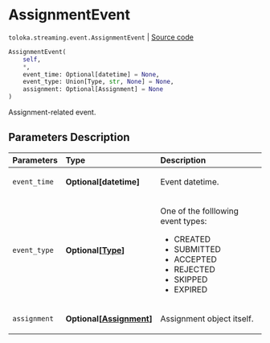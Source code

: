 # AssignmentEvent
`toloka.streaming.event.AssignmentEvent` | [Source code](https://github.com/Toloka/toloka-kit/blob/v1.2.3/src/streaming/event.py#L27)

```python
AssignmentEvent(
    self,
    *,
    event_time: Optional[datetime] = None,
    event_type: Union[Type, str, None] = None,
    assignment: Optional[Assignment] = None
)
```

Assignment-related event.

## Parameters Description

| Parameters | Type | Description |
| :----------| :----| :-----------|
`event_time`|**Optional\[datetime\]**|<p>Event datetime.</p>
`event_type`|**Optional\[[Type](toloka.streaming.event.AssignmentEvent.Type.md)\]**|<p>One of the folllowing event types:</p> <ul> <li>CREATED</li> <li>SUBMITTED</li> <li>ACCEPTED</li> <li>REJECTED</li> <li>SKIPPED</li> <li>EXPIRED</li> </ul>
`assignment`|**Optional\[[Assignment](toloka.client.assignment.Assignment.md)\]**|<p>Assignment object itself.</p>
